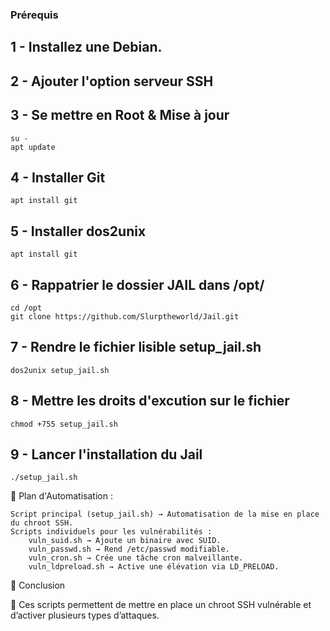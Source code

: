 ### Prérequis ####

## 1 - Installez une Debian.
## 2 - Ajouter l'option serveur SSH
## 3 - Se mettre en Root & Mise à jour 
    su -
    apt update
## 4 - Installer Git
    apt install git
## 5 - Installer dos2unix
    apt install git
## 6 - Rappatrier le dossier JAIL dans /opt/
    cd /opt
    git clone https://github.com/Slurptheworld/Jail.git
## 7 - Rendre le fichier lisible setup_jail.sh
    dos2unix setup_jail.sh
## 8 - Mettre les droits d'excution sur le fichier
    chmod +755 setup_jail.sh
## 9 - Lancer l'installation du Jail
    ./setup_jail.sh


📌 Plan d'Automatisation :

    Script principal (setup_jail.sh) → Automatisation de la mise en place du chroot SSH.
    Scripts individuels pour les vulnérabilités :
        vuln_suid.sh → Ajoute un binaire avec SUID.
        vuln_passwd.sh → Rend /etc/passwd modifiable.
        vuln_cron.sh → Crée une tâche cron malveillante.
        vuln_ldpreload.sh → Active une élévation via LD_PRELOAD.

📌 Conclusion

🎯 Ces scripts permettent de mettre en place un chroot SSH vulnérable et d’activer plusieurs types d’attaques.
